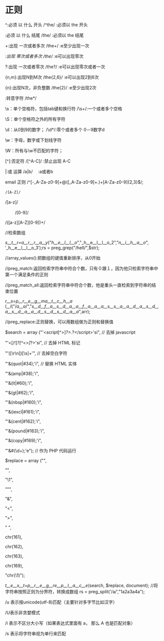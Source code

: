 # 正则

^:必须 以 什么 开头 /^the/ :必须以 the 开头

:必须 以 什么 结尾 /the/ :必须以 the 结尾

\+:出现 一次或者多次 /the\+/ :e至少出现一次

_:出现 零次或者多次 /the_/ :e可以出现零次

?:出现 一次或者零次 /the?/ :e可以出现零次或者一次

{n,m}:出现N到M次 /the{2,6}/ :e可以出现2到6次

{n}:出现N次，非负整数 /the{2}/ :e至少出现2次

:转意字符 /the\*/

\\s：单个空格符，包括tab键和换行符 /\\s\+/:一个或者多个空格

\\S：单个空格符之外的所有字符

\\d：从0到9的数字； /\\d\*/:零个或者多个 0－9数字d

\\w：字母，数字或下划线字符

\\W：所有与\\w不匹配的字符；

\[^\]:否定符 /\[^A\-C\]/ :禁止出现 A\-C

|:或 运算 /a|b/　 :a或者b

email 正则 /^\[\-\_A\-Za\-z0\-9\]\+@\(\[\_A\-Za\-z0\-9\]\+.\)\+\[A\-Za\-z0\-9\]{2,3}$/;

```
/[A-Z]/　　
```

/\[a\-z\]/　　

　　 /\[0\-9\]/

/\(\[a\-z\]\[A\-Z\]\[0\-9\]\)\+/

//检索数组

_s__t__r_=_a__r__r__a__y_\("_h__e__l__l__o_","_h__e__l__l__o_2","_n__i__h__a__o_",′_h__e__l__l__o_3′\);rs = preg\_grep\("/hell/",$str\);

//array\_values\(\):把数组的键值重新排序，从0开始

//preg\_match:返回检索字符串中符合个数，只有０跟１，因为他只检索字符串中第一个满足条件的正则

//preg\_match\_all:返回检索字符串中符合个数，他是重头一直检索到字符串的结束位置

_r__s_=_p__r__e__g__m_​_a__t__c__h__a_​_l__l_\("/_a__a_/","_s__d__f__a__s__d__a__a__f__a__a__a__s__s__a__a__d__a__s__d__a__s__d__a__a__d__s__d__s__d__a__a_",arr\);

//preg\_replace:正则替换，可以用数组做为正则和替换值

$search = array \("'\<script\[^\>\]_?\>._?\</script\>'si", // 去掉 javascript

"'\<\[/\!\]_?\[^\<\>\]_?\>'si", // 去掉 HTML 标记

"'\(\[\\r\\n\]\)\[\\s\]\+'", // 去掉空白字符

"'&\(quot|\#34\);'i", // 替换 HTML 实体

"'&\(amp|\#38\);'i",

"'&\(lt|\#60\);'i",

"'&\(gt|\#62\);'i",

"'&\(nbsp|\#160\);'i",

"'&\(iexcl|\#161\);'i",

"'&\(cent|\#162\);'i",

"'&\(pound|\#163\);'i",

"'&\(copy|\#169\);'i",

"'&\#\(\\d\+\);'e"\); // 作为 PHP 代码运行

$replace = array \("",

"",

"\\1",

""",

"&",

"\<",

"\>",

" ",

chr\(161\),

chr\(162\),

chr\(163\),

chr\(169\),

"chr\(\\1\)"\);

_t__e__x__t_=_p__r__e__g__r_​_e__p__l__a__c__e_\(search, $replace, document\); //将字符串按照正则为分界符，转换成数组 rs = preg\_split\('/a/',"1a2a3a4a"\);

/u 表示按unicode\(utf\-8\)匹配（主要针对多字节比如汉字）

/U表示非贪婪模式

/i 表示不区分大小写（如果表达式里面有 a， 那么 A 也是匹配对象）

/s 表示将字符串视为单行来匹配
